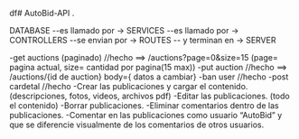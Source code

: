 df# AutoBid-API
.

DATABASE --es llamado por -> SERVICES --es llamado por -> CONTROLLERS --se envian por -> ROUTES -- y terminan en -> SERVER

-get auctions (paginado) //hecho ==> /auctions?page=0&size=15 (page= pagina actual, size= cantidad por pagina(15 max))
-put auction  //hecho ==> /auctions/{id de auction} body={ datos a cambiar} 
-ban user //hecho
-post cardetal //hecho
-Crear las publicaciones y cargar el contenido. (descripciones, fotos, videos, archivos pdf)
-Editar las publicaciones. (todo el contenido)
-Borrar publicaciones.
-Eliminar comentarios dentro de las publicaciones.
-Comentar en las publicaciones como usuario “AutoBid” y que se diferencie visualmente de los comentarios de otros usuarios. 
